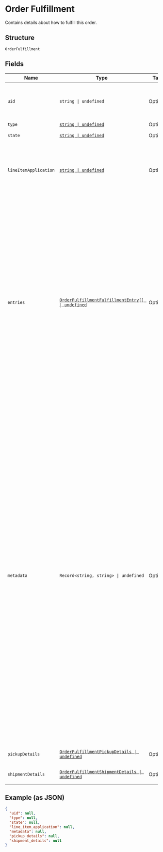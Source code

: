 
# Order Fulfillment

Contains details about how to fulfill this order.

## Structure

`OrderFulfillment`

## Fields

| Name | Type | Tags | Description |
|  --- | --- | --- | --- |
| `uid` | `string \| undefined` | Optional | A unique ID that identifies the fulfillment only within this order.<br>**Constraints**: *Maximum Length*: `60` |
| `type` | [`string \| undefined`](../../doc/models/order-fulfillment-type.md) | Optional | The type of fulfillment. |
| `state` | [`string \| undefined`](../../doc/models/order-fulfillment-state.md) | Optional | The current state of this fulfillment. |
| `lineItemApplication` | [`string \| undefined`](../../doc/models/order-fulfillment-fulfillment-line-item-application.md) | Optional | The `line_item_application` describes what order line items this fulfillment applies<br>to. It can be `ALL` or `ENTRY_LIST` with a supplied list of fulfillment entries. |
| `entries` | [`OrderFulfillmentFulfillmentEntry[] \| undefined`](../../doc/models/order-fulfillment-fulfillment-entry.md) | Optional | A list of entries pertaining to the fulfillment of an order. Each entry must reference<br>a valid `uid` for an order line item in the `line_item_uid` field, as well as a `quantity` to<br>fulfill.<br><br>Multiple entries can reference the same line item `uid`, as long as the total quantity among<br>all fulfillment entries referencing a single line item does not exceed the quantity of the<br>order's line item itself.<br><br>An order cannot be marked as `COMPLETED` before all fulfillments are `COMPLETED`,<br>`CANCELED`, or `FAILED`. Fulfillments can be created and completed independently<br>before order completion. |
| `metadata` | `Record<string, string> \| undefined` | Optional | Application-defined data attached to this fulfillment. Metadata fields are intended<br>to store descriptive references or associations with an entity in another system or store brief<br>information about the object. Square does not process this field; it only stores and returns it<br>in relevant API calls. Do not use metadata to store any sensitive information (such as personally<br>identifiable information or card details).<br><br>Keys written by applications must be 60 characters or less and must be in the character set<br>`[a-zA-Z0-9_-]`. Entries can also include metadata generated by Square. These keys are prefixed<br>with a namespace, separated from the key with a ':' character.<br><br>Values have a maximum length of 255 characters.<br><br>An application can have up to 10 entries per metadata field.<br><br>Entries written by applications are private and can only be read or modified by the same<br>application.<br><br>For more information, see [Metadata](https://developer.squareup.com/docs/build-basics/metadata). |
| `pickupDetails` | [`OrderFulfillmentPickupDetails \| undefined`](../../doc/models/order-fulfillment-pickup-details.md) | Optional | Contains details necessary to fulfill a pickup order. |
| `shipmentDetails` | [`OrderFulfillmentShipmentDetails \| undefined`](../../doc/models/order-fulfillment-shipment-details.md) | Optional | Contains the details necessary to fulfill a shipment order. |

## Example (as JSON)

```json
{
  "uid": null,
  "type": null,
  "state": null,
  "line_item_application": null,
  "metadata": null,
  "pickup_details": null,
  "shipment_details": null
}
```

